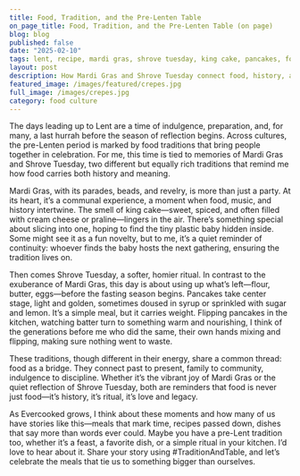 ```yaml
---
title: Food, Tradition, and the Pre-Lenten Table
on_page_title: Food, Tradition, and the Pre-Lenten Table (on page)
blog: blog
published: false
date: "2025-02-10"
tags: lent, recipe, mardi gras, shrove tuesday, king cake, pancakes, food traditions
layout: post
description: How Mardi Gras and Shrove Tuesday connect food, history, and ritual
featured_image: /images/featured/crepes.jpg
full_image: /images/crepes.jpg
category: food culture
---
```


The days leading up to Lent are a time of indulgence, preparation, and, for many, a last hurrah before the season of reflection begins. Across cultures, the pre-Lenten period is marked by food traditions that bring people together in celebration. For me, this time is tied to memories of Mardi Gras and Shrove Tuesday, two different but equally rich traditions that remind me how food carries both history and meaning.

Mardi Gras, with its parades, beads, and revelry, is more than just a party. At its heart, it’s a communal experience, a moment when food, music, and history intertwine. The smell of king cake—sweet, spiced, and often filled with cream cheese or praline—lingers in the air. There’s something special about slicing into one, hoping to find the tiny plastic baby hidden inside. Some might see it as a fun novelty, but to me, it’s a quiet reminder of continuity: whoever finds the baby hosts the next gathering, ensuring the tradition lives on.

Then comes Shrove Tuesday, a softer, homier ritual. In contrast to the exuberance of Mardi Gras, this day is about using up what’s left—flour, butter, eggs—before the fasting season begins. Pancakes take center stage, light and golden, sometimes doused in syrup or sprinkled with sugar and lemon. It’s a simple meal, but it carries weight. Flipping pancakes in the kitchen, watching batter turn to something warm and nourishing, I think of the generations before me who did the same, their own hands mixing and flipping, making sure nothing went to waste.

These traditions, though different in their energy, share a common thread: food as a bridge. They connect past to present, family to community, indulgence to discipline. Whether it’s the vibrant joy of Mardi Gras or the quiet reflection of Shrove Tuesday, both are reminders that food is never just food—it’s history, it’s ritual, it’s love and legacy.

As Evercooked grows, I think about these moments and how many of us have stories like this—meals that mark time, recipes passed down, dishes that say more than words ever could. Maybe you have a pre-Lent tradition too, whether it’s a feast, a favorite dish, or a simple ritual in your kitchen. I’d love to hear about it. Share your story using #TraditionAndTable, and let’s celebrate the meals that tie us to something bigger than ourselves.
